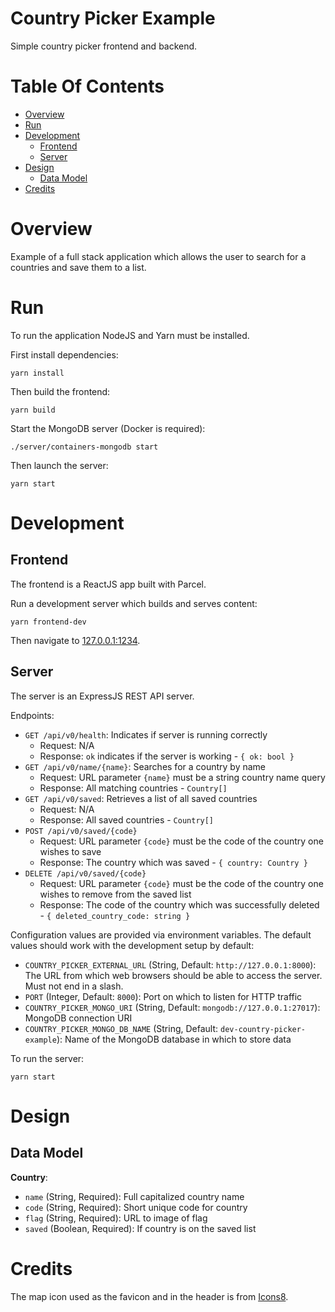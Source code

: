 # Country Picker Example
Simple country picker frontend and backend.

# Table Of Contents
- [Overview](#overview)
- [Run](#run)
- [Development](#development)
  - [Frontend](#frontend)
  - [Server](#server)
- [Design](#design)
  - [Data Model](#data-model)
- [Credits](#credits)

# Overview
Example of a full stack application which allows the user to search for a countries and save them to a list.

# Run
To run the application NodeJS and Yarn must be installed.

First install dependencies:

```
yarn install
```

Then build the frontend:

```
yarn build
```

Start the MongoDB server (Docker is required):

```
./server/containers-mongodb start
```

Then launch the server:

```
yarn start
```

# Development
## Frontend
The frontend is a ReactJS app built with Parcel.

Run a development server which builds and serves content:

```
yarn frontend-dev
```

Then navigate to [127.0.0.1:1234](http://127.0.0.1:1234).

## Server
The server is an ExpressJS REST API server.

Endpoints:

- `GET /api/v0/health`: Indicates if server is running correctly
  - Request: N/A
  - Response: `ok` indicates if the server is working - `{ ok: bool }`
- `GET /api/v0/name/{name}`: Searches for a country by name
  - Request: URL parameter `{name}` must be a string country name query
  - Response: All matching countries - `Country[]`
- `GET /api/v0/saved`: Retrieves a list of all saved countries
  - Request: N/A
  - Response: All saved countries - `Country[]`
- `POST /api/v0/saved/{code}`
  - Request: URL parameter `{code}` must be the code of the country one wishes to save
  - Response: The country which was saved - `{ country: Country }`
- `DELETE /api/v0/saved/{code}`
  - Request: URL parameter `{code}` must be the code of the country one wishes to remove from the saved list
  - Response: The code of the country which was successfully deleted - `{ deleted_country_code: string }`

Configuration values are provided via environment variables. The default values should work with the development setup by default:

- `COUNTRY_PICKER_EXTERNAL_URL` (String, Default: `http://127.0.0.1:8000`): The URL from which web browsers should be able to access the server. Must not end in a slash.
- `PORT` (Integer, Default: `8000`): Port on which to listen for HTTP traffic
- `COUNTRY_PICKER_MONGO_URI` (String, Default: `mongodb://127.0.0.1:27017`): MongoDB connection URI
- `COUNTRY_PICKER_MONGO_DB_NAME` (String, Default: `dev-country-picker-example`): Name of the MongoDB database in which to store data

To run the server:

```
yarn start
```

# Design
## Data Model
**Country**:

- `name` (String, Required): Full capitalized country name
- `code` (String, Required): Short unique code for country
- `flag` (String, Required): URL to image of flag
- `saved` (Boolean, Required): If country is on the saved list

# Credits
The map icon used as the favicon and in the header is from [Icons8](https://icons8.com).
